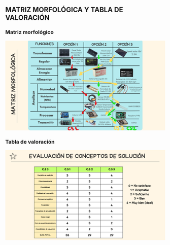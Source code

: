 ## MATRIZ MORFOLÓGICA Y TABLA DE VALORACIÓN
### Matriz morfológico
![Caja Negra](../IMAGENES/4.png)

### Tabla de valoración
![Caja Negra](../IMAGENES/5.png)


   












